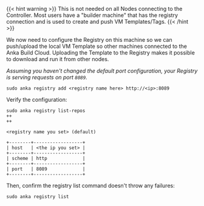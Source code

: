 ---
---

{{< hint warning >}}
This is not needed on all Nodes connecting to the Controller. Most users have a "builder machine" that has the registry connection and is used to create and push VM Templates/Tags.
{{< /hint >}}

We now need to configure the Registry on this machine so we can push/upload the local VM Template so other machines connected to the Anka Build Cloud. Uploading the Template to the Registry makes it possible to download and run it from other nodes.

_Assuming you haven't changed the default port configuration, your Registry is serving requests on port `8089`._

```shell
sudo anka registry add <registry name here> http://<ip>:8089
```

Verify the configuration:
```shell
sudo anka registry list-repos
++
++

<registry name you set> (default)

+--------+------------------+
| host   | <the ip you set> |
+--------+------------------+
| scheme | http             |
+--------+------------------+
| port   | 8089             |
+--------+------------------+
```
Then, confirm the registry list command doesn't throw any failures:
```shell
sudo anka registry list
```
